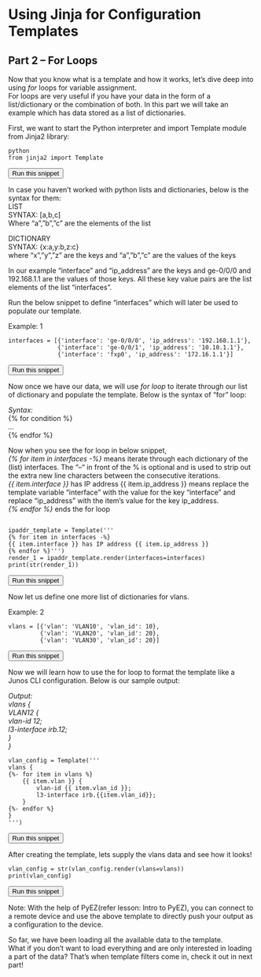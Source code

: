 # Using Jinja for Configuration Templates  
## Part 2 – For Loops 
 
Now that you know what is a template and how it works, let’s dive deep into using *for* loops for variable assignment.  
For loops are very useful if you have your data in the form of a list/dictionary or the combination of both. In this part we will take an example which has data stored as a list of dictionaries.  

First, we want to start the Python interpreter and import Template module from Jinja2 library:

```
python
from jinja2 import Template
```
<button type="button" class="btn btn-primary btn-sm" onclick="runSnippetInTab('linux1', 0)">Run this snippet</button>

In case you haven’t worked with python lists and dictionaries, below is the syntax for them:  
LIST  
SYNTAX: [a,b,c]  
Where “a”,”b”,”c” are the elements of the list  

DICTIONARY  
SYNTAX: {x:a,y:b,z:c}  
where “x”,”y”,”z” are the keys and “a”,”b”,”c” are the values of the keys

In our example “interface” and “ip_address” are the keys and ge-0/0/0 and 192.168.1.1 are the values of those keys. All these key value pairs are the list elements of the list “interfaces”.  

Run the below snippet to define “interfaces” which will later be used to populate our template.  

Example: 1  
```
interfaces = [{'interface': 'ge-0/0/0', 'ip_address': '192.168.1.1'},
              {'interface': 'ge-0/0/1', 'ip_address': '10.10.1.1'},
              {'interface': 'fxp0', 'ip_address': '172.16.1.1'}]

```
<button type="button" class="btn btn-primary btn-sm" onclick="runSnippetInTab('linux1', 1)">Run this snippet</button>

Now once we have our data, we will use *for loop* to iterate through our list of dictionary and populate the template. Below is the syntax of “for” loop:

*Syntax:*  
{% for condition %}  
*...*  
{% endfor %}


Now when you see the for loop in below snippet,  
*{% for item in interfaces -%}* means iterate through each dictionary of the (list) interfaces. The “–“ in front of the % is optional and is used to strip out the extra new line characters between the consecutive iterations.  
*{{ item.interface }}* has IP address {{ item.ip_address }} means replace the template variable “interface” with the value for the key “interface”  and replace “ip_address” with the item’s value for the key ip_address.  
*{% endfor %}* ends the for loop

```

ipaddr_template = Template('''
{% for item in interfaces -%}
{{ item.interface }} has IP address {{ item.ip_address }}
{% endfor %}''')
render_1 = ipaddr_template.render(interfaces=interfaces)
print(str(render_1))
```
<button type="button" class="btn btn-primary btn-sm" onclick="runSnippetInTab('linux1', 2)">Run this snippet</button>


Now let us define one more list of dictionaries for vlans.  

Example: 2  

```
vlans = [{'vlan': 'VLAN10', 'vlan_id': 10},
         {'vlan': 'VLAN20', 'vlan_id': 20},
         {'vlan': 'VLAN30', 'vlan_id': 20}]
```
<button type="button" class="btn btn-primary btn-sm" onclick="runSnippetInTab('linux1', 3)">Run this snippet</button>

Now we will learn how to use the for loop to format the template like a Junos CLI configuration. Below is our sample output:

*Output:  
vlans {  
     VLAN12 {  
         vlan-id 12;  
             l3-interface irb.12;  
             }  
          }*

```
vlan_config = Template('''
vlans {
{%- for item in vlans %}
    {{ item.vlan }} {
        vlan-id {{ item.vlan_id }};
        l3-interface irb.{{item.vlan_id}};
    }
{%- endfor %}
}
''')
```
<button type="button" class="btn btn-primary btn-sm" onclick="runSnippetInTab('linux1', 4)">Run this snippet</button>

After creating the template, lets supply the vlans data and see how it looks!
```
vlan_config = str(vlan_config.render(vlans=vlans))
print(vlan_config)
```
<button type="button" class="btn btn-primary btn-sm" onclick="runSnippetInTab('linux1', 5)">Run this snippet</button>

Note: With the help of PyEZ(refer lesson: Intro to PyEZ), you can connect to a remote device and use the above template to directly push your output as a configuration to the device.

So far, we have been loading all the available data to the template.  
What if you don’t want to load everything and are only interested in loading a part of the data? That’s when template filters come in, check it out in next part!

